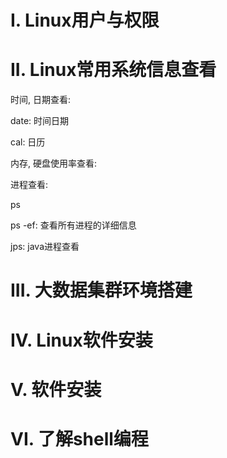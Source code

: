 # I. Linux用户与权限



# II. Linux常用系统信息查看

时间, 日期查看: 

date: 时间日期

cal: 日历



内存, 硬盘使用率查看:



进程查看:

ps

ps -ef: 查看所有进程的详细信息

jps: java进程查看

# III. 大数据集群环境搭建

# IV. Linux软件安装

# V. 软件安装

# VI. 了解shell编程

 